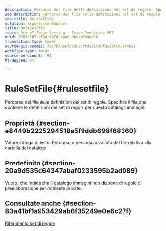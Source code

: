 ```yaml
---
description: Percorso del file delle definizioni del set di regole. Specifica il file che contiene le definizioni del set di regole per questo catalogo immagini.
seo-description: Percorso del file delle definizioni del set di regole. Specifica il file che contiene le definizioni del set di regole per questo catalogo immagini.
seo-title: RuleSetFile
solution: Experience Manager
title: RuleSetFile
topic: Scene7 Image Serving - Image Rendering API
uuid: 9393e197-450a-4b7d-90ad-a6ea0204ee26
translation-type: tm+mt
source-git-commit: 7bc7b3a86fbcdc57cfdc31745fae3afc06e44b15
workflow-type: tm+mt
source-wordcount: '91'
ht-degree: 4%

---
```



# RuleSetFile{#rulesetfile}

Percorso del file delle definizioni del set di regole. Specifica il file che contiene le definizioni del set di regole per questo catalogo immagini.

## Proprietà {#section-e8449b2225294518a5f9ddb698f68360}

Valore stringa di testo. Percorso o percorso assoluto del file relativo alla cartella del catalogo.

## Predefinito {#section-20a9d535d64347abaf0233595b2ad089}

Vuoto, che indica che il catalogo immagini non dispone di regole di preelaborazione per richieste private.

## Consultate anche {#section-83a41bf1a953429ab6f35249e0e6c27f}

[Riferimento set di regole](../../../../../is-api/image-catalog/image-serving-api-ref/c-image-catalog-reference/c-rule-set-reference/c-rule-set-reference.md#concept-3e5058cf3507470b82cac638df23ea8e)

